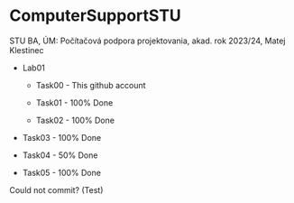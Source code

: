 # ComputerSupportSTU

STU BA, ÚM: Počítačová podpora projektovania, akad. rok 2023/24, Matej Klestinec

-   Lab01

    -   Task00 - This github account

    -   Task01 - 100% Done

    -   Task02 - 100% Done
    
-   Task03 - 100% Done
    
-   Task04 - 50% Done
    
-   Task05 - 100% Done

Could not commit? (Test)
